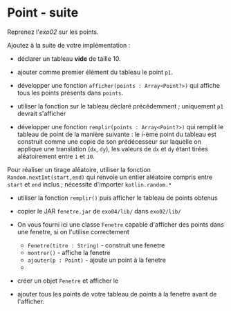 # Point - suite

Reprenez l'*exo02* sur les points.

Ajoutez à la suite de votre implémentation :
- déclarer un tableau __vide__ de taille 10.
- ajouter comme premier élément du tableau le point `p1`.
- développer une fonction `afficher(points : Array<Point?>)` qui affiche tous les points présents dans `points`.
- utiliser la fonction sur le tableau déclaré précédemment ; uniquement `p1` devrait s'afficher

- développer une fonction `remplir(points : Array<Point?>)` qui remplit le tableau de point de la manière suivante : le i-ème point du tableau est construit comme une copie de son prédécesseur sur laquelle on applique une translation (`dx`, `dy`), les valeurs de `dx` et `dy` étant tirées aléatoirement entre `1` et `10`.

Pour réaliser un tirage aléatoire, utiliser la fonction `Random.nextInt(start,end)` qui renvoie un entier aléatoire compris entre `start` et `end` inclus ; nécessite d'importer `kotlin.random.*`

- utiliser la fonction `remplir()` puis afficher le tableau de points obtenus 


- copier le JAR `fenetre.jar` de `exo04/lib/` dans `exo02/lib/`

- On vous fourni ici une classe `Fenetre` capable d'afficher des points dans une fenetre, si on l'utilise correctement
    
    - `Fenetre(titre : String)` - construit une fenetre
    - `montrer()` - affiche la fenetre 
    - `ajouter(p : Point)` - ajoute un point à la fenetre
    -

- créer un objet `Fenetre` et afficher le

- ajouter tous les points de votre tableau de points à la fenetre avant de l'afficher.

